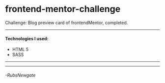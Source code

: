 # frontend-mentor-challenge
Challenge: Blog preview card of frontendMentor, completed.

------------
#### Technologies I used:
- HTML 5
- SASS

------------

------------
###### -RubsNewgate